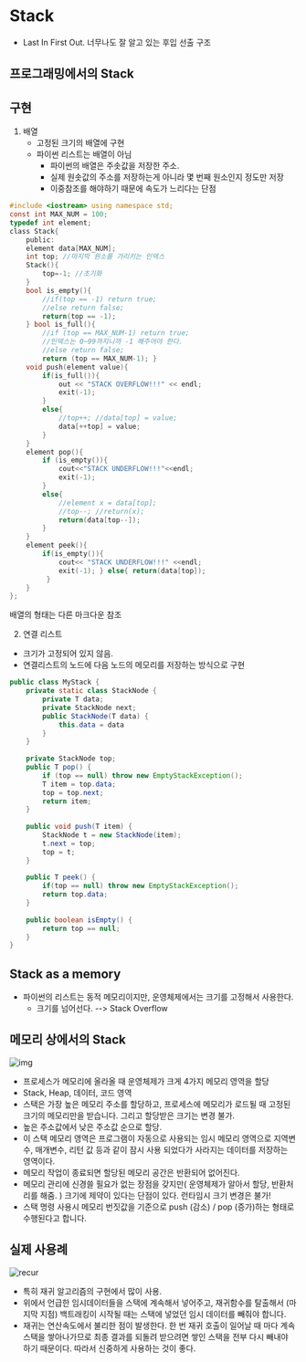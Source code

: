 # Stack

* Last In First Out. 너무나도 잘 알고 있는 후입 선출 구조

## 프로그래밍에서의 Stack

## 구현

1. 배열
   * 고정된 크기의 배열에 구현
   * 파이썬 리스트는 배열이 아님
     * 파이썬의 배열은 주솟값을 저장한 주소.
     * 실제 원솟값의 주소를 저장하는게 아니라 몇 번째 원소인지 정도만 저장
     * 이중참조를 해야하기 때문에 속도가 느리다는 단점

```c
#include <iostream> using namespace std; 
const int MAX_NUM = 100;
typedef int element; 
class Stack{ 
    public: 
    element data[MAX_NUM]; 
    int top; //마지막 원소를 가리키는 인덱스 
    Stack(){ 
        top=-1; //초기화
    } 
    bool is_empty(){ 
        //if(top == -1) return true; 
        //else return false; 
        return(top == -1); 
    } bool is_full(){ 
        //if (top == MAX_NUM-1) return true; 
        //인덱스는 0~99까지니까 -1 해주어야 한다. 
        //else return false; 
        return (top == MAX_NUM-1); } 
    void push(element value){ 
        if(is_full()){ 
            out << "STACK OVERFLOW!!!" << endl;
            exit(-1); 
        }
        else{ 
            //top++; //data[top] = value; 
            data[++top] = value; 
        } 
    } 
    element pop(){ 
        if (is_empty()){ 
            cout<<"STACK UNDERFLOW!!!"<<endl; 
            exit(-1); 
        } 
        else{ 
            //element x = data[top]; 
            //top--; //return(x); 
            return(data[top--]); 
        } 
    } 
    element peek(){ 
        if(is_empty()){
            cout<< "STACK UNDERFLOW!!!" <<endl; 
            exit(-1); } else{ return(data[top]); 
         } 
    }
}; 
```

배열의 형태는 다른 마크다운 참조

2. 연결 리스트

* 크기가 고정되어 있지 않음.
* 연결리스트의 노드에 다음 노드의 메모리를 저장하는 방식으로 구현

```java
public class MyStack {
	private static class StackNode {
    	private T data;
        private StackNode next;
        public StackNode(T data) {
        	this.data = data
    	}    
   	}
    
    private StackNode top;
    public T pop() {
    	if (top == null) throw new EmptyStackException();
        T item = top.data;
        top = top.next;
        return item;
    }
    
    public void push(T item) {
    	StackNode t = new StackNode(item);
        t.next = top;
        top = t;
    }
    
    public T peek() {
    	if(top == null) throw new EmptyStackException();
        return top.data;
    }
    
    public boolean isEmpty() {
    	return top == null;
    }
}
```

## Stack as a memory

* 파이썬의 리스트는 동적 메모리이지만, 운영체제에서는 크기를 고정해서 사용한다.
  * 크기를 넘어선다. --> Stack Overflow

## 메모리 상에서의 Stack

![img](https://img1.daumcdn.net/thumb/R1280x0/?scode=mtistory2&fname=https%3A%2F%2Fblog.kakaocdn.net%2Fdn%2FmR69E%2Fbtqyzv7SzFs%2FGkt85LgH9hlLUff3JfsqN0%2Fimg.jpg)

* 프로세스가 메모리에 올라올 때 운영체제가 크게 4가지 메모리 영역을 할당
* Stack, Heap, 데이터, 코드 영역
* 스택은 가장 높은 메모리 주소를 할당하고, 프로세스에 메모리가 로드될 때 고정된 크기의 메모리만을 받습니다. 그리고 할당받은 크기는 변경 불가.
* 높은 주소값에서 낮은 주소값 순으로 할당. 
* 이 스택 메모리 영역은 프로그램이 자동으로 사용되는 임시 메모리 영역으로 지역변수, 매개변수, 리턴 값 등과 같이 잠시 사용 되었다가 사라지는 데이터를 저장하는 영역이다. 
* 메모리 작업이 종료되면 할당된 메모리 공간은 반환되어 없어진다.
* 메모리 관리에 신경쓸 필요가 없는 장점을 갖지만( 운영체제가 알아서 할당, 반환처리를 해줌. ) 크기에 제약이 있다는 단점이 있다.
  런타임시 크기 변경은 불가!
* 스택 명령 사용시 메모리 번짓값을 기준으로 push (감소) / pop (증가)하는 형태로 수행된다고 합니다.

## 실제 사용례

![recur](https://dojang.io/pluginfile.php/648/mod_page/content/22/unit67-1.png)

* 특히 재귀 알고리즘의 구현에서 많이 사용.
* 위에서 언급한 임시데이터들을 스택에 계속해서 넣어주고, 재귀함수를 탈출해서 (마지막 지점) 백트래킹이 시작될 때는 스택에 넣었던 임시 데이터를 빼줘야 합니다. 
* 재귀는 연산속도에서 불리한 점이 발생한다. 한 번 재귀 호출이 일어날 때 마다 계속 스택을 쌓아나가므로 최종 결과를 되돌려 받으려면 쌓인 스택을 전부 다시 빼내야 하기 때문이다. 따라서 신중하게 사용하는 것이 좋다.

